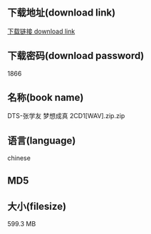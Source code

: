 ## 下载地址(download link)
[下载链接 download link](https://tutu365.netlify.app/?s=DTS-%E5%BC%A0%E5%AD%A6%E5%8F%8B+%E6%A2%A6%E6%83%B3%E6%88%90%E7%9C%9F+2CD1%5BWAV%5D.zip)

## 下载密码(download password)
1866

## 名称(book name)
DTS-张学友 梦想成真 2CD1[WAV].zip.zip

## 语言(language)
chinese

## MD5


## 大小(filesize)
599.3 MB
